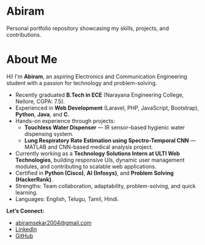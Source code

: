 # Abiram
Personal portfolio repository showcasing my skills, projects, and contributions.

# About Me

Hi! I'm **Abiram**, an aspiring Electronics and Communication Engineering student with a passion for technology and problem-solving.

- Recently graduated **B.Tech in ECE** (Narayana Engineering College, Nellore, CGPA: 7.5).  
- Experienced in **Web Development** (Laravel, PHP, JavaScript, Bootstrap), **Python**, **Java**, and **C**.  
- Hands-on experience through projects:  
  - **Touchless Water Dispenser** — IR sensor–based hygienic water dispensing system.  
  - **Lung Respiratory Rate Estimation using Spectro-Temporal CNN** — MATLAB and CNN-based medical analysis project.  
- Currently working as a **Technology Solutions Intern at ULTI Web Technologies**, building responsive UIs, dynamic user management modules, and contributing to scalable web   applications.  
- Certified in **Python (Cisco)**, **AI (Infosys)**, and **Problem Solving (HackerRank)**.  
- Strengths: Team collaboration, adaptability, problem-solving, and quick learning.  
- Languages: English, Telugu, Tamil, Hindi.  

**Let’s Connect:**  
- [abiramsekar2004@gmail.com](mailto:abiramsekar2004@gmail.com)  
- [LinkedIn](http://www.linkedin.com/in/abiram-sekar-a63a841b8)  
- [GitHub](https://github.com/NAbiramsekar)  
